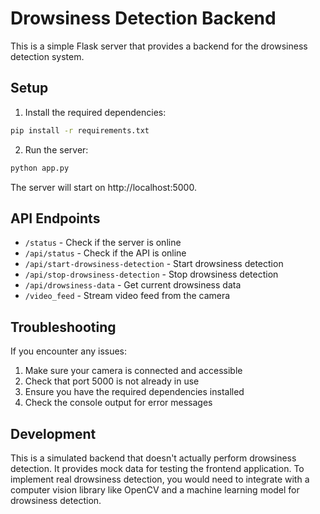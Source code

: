 # Drowsiness Detection Backend

This is a simple Flask server that provides a backend for the drowsiness detection system.

## Setup

1. Install the required dependencies:

```bash
pip install -r requirements.txt
```

2. Run the server:

```bash
python app.py
```

The server will start on http://localhost:5000.

## API Endpoints

- `/status` - Check if the server is online
- `/api/status` - Check if the API is online
- `/api/start-drowsiness-detection` - Start drowsiness detection
- `/api/stop-drowsiness-detection` - Stop drowsiness detection
- `/api/drowsiness-data` - Get current drowsiness data
- `/video_feed` - Stream video feed from the camera

## Troubleshooting

If you encounter any issues:

1. Make sure your camera is connected and accessible
2. Check that port 5000 is not already in use
3. Ensure you have the required dependencies installed
4. Check the console output for error messages

## Development

This is a simulated backend that doesn't actually perform drowsiness detection. It provides mock data for testing the frontend application. To implement real drowsiness detection, you would need to integrate with a computer vision library like OpenCV and a machine learning model for drowsiness detection. 